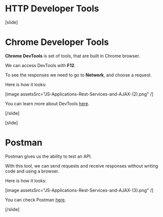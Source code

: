 # HTTP Developer Tools

[slide]

# Chrome Developer Tools

**Chrome DevTools** is set of tools, that are built in Chrome browser.

We can access DevTools with **F12**.

To see the responses we need to go to **Network**, and choose a request.

Here is how it looks:

[image assetsSrc="JS-Applications-Rest-Services-and-AJAX-(2).png" /]

You can learn more about DevTools [here](https://developers.google.com/web/tools/chrome-devtools).

[/slide]

[slide]

# Postman

Postman gives us the ability to test an API.

With this tool, we can send requests and receive responses without writing code and using a browser.

Here is how it looks:

[image assetsSrc="JS-Applications-Rest-Services-and-AJAX-(3).png" /]

You can check Postman [here](https://www.postman.com/).

[/slide]
